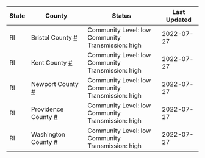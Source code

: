 State | County | Status | Last Updated
--- | --- | --- | --- 
RI | Bristol County <a href="#bristol_county">#</a> | <a name="bristol_county"></a>Community Level: low<br/>Community Transmission: high | 2022-07-27
RI | Kent County <a href="#kent_county">#</a> | <a name="kent_county"></a>Community Level: low<br/>Community Transmission: high | 2022-07-27
RI | Newport County <a href="#newport_county">#</a> | <a name="newport_county"></a>Community Level: low<br/>Community Transmission: high | 2022-07-27
RI | Providence County <a href="#providence_county">#</a> | <a name="providence_county"></a>Community Level: low<br/>Community Transmission: high | 2022-07-27
RI | Washington County <a href="#washington_county">#</a> | <a name="washington_county"></a>Community Level: low<br/>Community Transmission: high | 2022-07-27
